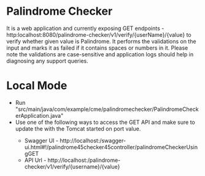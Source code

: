 # Palindrome Checker
It is a web application and currently exposing GET endpoints - http:localhost:8080/palindrome-checker/v1/verify/{userName}/{value} to verify whether given value is Palindrome.
It performs the validations on the input and marks it as failed if it contains spaces or numbers in it. Please note the validations are case-sensitive and application logs should help in diagnosing any support queries.

# Local Mode

* Run "src/main/java/com/example/cme/palindromechecker/PalindromeCheckerApplication.java"
* Use one of the following ways to access the GET API and make sure to update the <portNumber> with the Tomcat started on port value.
  * Swagger UI - http://localhost:<portNumber>/swagger-ui.html#!/palindrome45checker45controller/palindromeCheckerUsingGET
  * API Url - http://localhost:<portNumbe>/palindrome-checker/v1/verify/{username}/{value}


